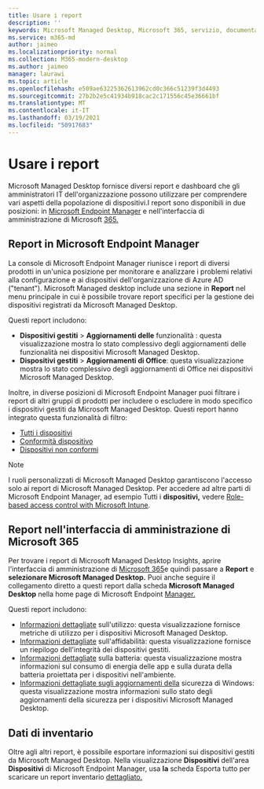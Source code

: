 ```yaml
---
title: Usare i report
description: ''
keywords: Microsoft Managed Desktop, Microsoft 365, servizio, documentazione
ms.service: m365-md
author: jaimeo
ms.localizationpriority: normal
ms.collection: M365-modern-desktop
ms.author: jaimeo
manager: laurawi
ms.topic: article
ms.openlocfilehash: e509ae63225362613962cd0c366c51239f3d4493
ms.sourcegitcommit: 27b2b2e5c41934b918cac2c171556c45e36661bf
ms.translationtype: MT
ms.contentlocale: it-IT
ms.lasthandoff: 03/19/2021
ms.locfileid: "50917683"
---
```

# <a name="work-with-reports"></a>Usare i report

Microsoft Managed Desktop fornisce diversi report e dashboard che gli amministratori IT dell'organizzazione possono utilizzare per comprendere vari aspetti della popolazione di dispositivi.I report sono disponibili in due posizioni: in [Microsoft Endpoint Manager](https://endpoint.microsoft.com) e nell'interfaccia di amministrazione di Microsoft [365.](https://admin.microsoft.com/adminportal/home?previewoff=false#/microsoftmanageddesktop) 

## <a name="reports-in-microsoft-endpoint-manager"></a>Report in Microsoft Endpoint Manager

La console di Microsoft Endpoint Manager riunisce i report di diversi prodotti in un'unica posizione per monitorare e analizzare i problemi relativi alla configurazione e ai dispositivi dell'organizzazione di Azure AD ("tenant"). Microsoft Managed desktop include una sezione in **Report** nel menu principale in cui è possibile trovare report specifici per la gestione dei dispositivi registrati da Microsoft Managed Desktop.

Questi report includono:
- **Dispositivi gestiti**  >  **Aggiornamenti delle** funzionalità : questa visualizzazione mostra lo stato complessivo degli aggiornamenti delle funzionalità nei dispositivi Microsoft Managed Desktop.
- **Dispositivi gestiti**  >  **Aggiornamenti di Office**: questa visualizzazione mostra lo stato complessivo degli aggiornamenti di Office nei dispositivi Microsoft Managed Desktop.

Inoltre, in diverse posizioni di Microsoft Endpoint Manager puoi filtrare i report di altri gruppi di prodotti per includere o escludere in modo specifico i dispositivi gestiti da Microsoft Managed Desktop. Questi report hanno integrato questa funzionalità di filtro:

- [Tutti i dispositivi](/mem/intune/remote-actions/device-management#get-to-your-devices)
- [Conformità dispositivo](/mem/intune/fundamentals/reports#device-compliance-report-organizational)
- [Dispositivi non conformi](/mem/intune/fundamentals/reports#noncompliant-devices-report-operational)

> [!NOTE]
> I ruoli personalizzati di Microsoft Managed Desktop garantiscono l'accesso solo ai report di Microsoft Managed Desktop. Per accedere ad altre parti di Microsoft Endpoint Manager, ad esempio Tutti i **dispositivi,** vedere [Role-based access control with Microsoft Intune](/mem/intune/fundamentals/role-based-access-control). 

## <a name="reports-in-microsoft-365-admin-center"></a>Report nell'interfaccia di amministrazione di Microsoft 365

Per trovare i report di Microsoft Managed Desktop Insights, aprire l'interfaccia di amministrazione di [Microsoft 365](https://admin.microsoft.com/adminportal/home?previewoff=false#/microsoftmanageddesktop)e quindi passare a **Report** e **selezionare Microsoft Managed Desktop.** Puoi anche seguire il collegamento diretto a questi report dalla scheda **Microsoft Managed Desktop** nella home page di Microsoft Endpoint [Manager.](https://endpoint.microsoft.com) 

Questi report includono: 

- [Informazioni dettagliate](usage-insights.md) sull'utilizzo: questa visualizzazione fornisce metriche di utilizzo per i dispositivi Microsoft Managed Desktop.
- [Informazioni dettagliate](reliability-insights.md) sull'affidabilità: questa visualizzazione fornisce un riepilogo dell'integrità dei dispositivi gestiti.
- [Informazioni dettagliate](battery-insights.md) sulla batteria: questa visualizzazione mostra informazioni sul consumo di energia delle app e sulla durata della batteria proiettata per i dispositivi nell'ambiente.
- [Informazioni dettagliate sugli aggiornamenti della](security-update-insights.md) sicurezza di Windows: questa visualizzazione mostra informazioni sullo stato degli aggiornamenti della sicurezza per i dispositivi Microsoft Managed Desktop.

 ## <a name="inventory-data"></a>Dati di inventario

Oltre agli altri report, è possibile esportare informazioni sui dispositivi gestiti da Microsoft Managed Desktop. Nella visualizzazione **Dispositivi** dell'area **Dispositivi** di Microsoft Endpoint Manager, usa **la** scheda Esporta tutto per scaricare un report inventario [dettagliato.](device-inventory-report.md)